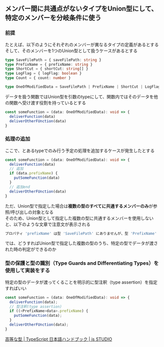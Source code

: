 ## メンバー間に共通点がないタイプをUnion型にして、特定のメンバーを分岐条件に使う

### 前提

たとえば、以下のようにそれぞれのメンバーが異なるタイプの定義があるとする  
そして、そのメンバーを1つのUnion型として扱うケースがあるとする

```typescript
type SaveFilePath = { saveFilePath: string }
type PrefixName = { prefixName: string }
type ShortCut = { shortCut: string[] }
type LogFlag = { logFlag: boolean }
type Count = { count: number }

type OneOfModifiedData = SaveFilePath | PrefixName | ShortCut | LogFlag | Count
```

データを扱う関数ではUnion型を引数のtypeにして、関数内ではそのデータを他の関数へ受け渡す役割を持っているとする

```typescript
const someFunction = (data: OneOfModifiedData): void => {
  deliverFunction(data)
  deliverOtherFUnction(data)
}
```

### 処理の追加

ここで、とあるtypeでのみ行う予定の処理を追加するケースが発生したとする

```typescript
const someFunction = (data: OneOfModifiedData): void => {
  deliverFunction(data)
  // 追加
  if (data.prefixName) {
    putSomeFunction(data)
  }
  // 追加end
  deliverOtherFUnction(data)
}
```

ただ、Union型で指定した場合は**複数の型のすべてに共通するメンバーのみ**が参照/呼び出しの対象となる  
そのため、Union型として指定した複数の型に共通するメンバーを使用しないと、以下のような文章で注意文が表示される

```typescript
プロパティ 'prefixName' は型 'SaveFilePath' にありませんが、型 'PrefixName' では必須です
```

では、どうすればUnion型で指定した複数の型のうち、特定の型でデータが渡された時の判定ができるのか

### 型の保護と型の識別（Type Guards and Differentiating Types）を使用して実装をする

特定の型のデータが渡ってくることを明示的に型注釈（type assertion）を指定すればいい

```typescript
const someFunction = (data: OneOfModifiedData): void => {
  deliverFunction(data);
  // 型注釈(type assertion)
  if ((<PrefixName>data>.prefixName) {
    putSomeFunction(data);
  }
  deliverOtherFUnction(data);
}
```

[高等な型 | TypeScript 日本語ハンドブック | js STUDIO](https://js.studio-kingdom.com/typescript/handbook/advanced_types)
